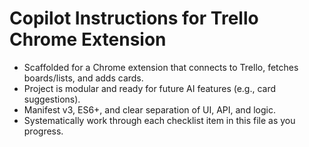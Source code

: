 # Copilot Instructions for Trello Chrome Extension

- Scaffolded for a Chrome extension that connects to Trello, fetches boards/lists, and adds cards.
- Project is modular and ready for future AI features (e.g., card suggestions).
- Manifest v3, ES6+, and clear separation of UI, API, and logic.
- Systematically work through each checklist item in this file as you progress.
